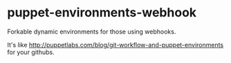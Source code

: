 puppet-environments-webhook
===========================

Forkable dynamic environments for those using webhooks.

It's like http://puppetlabs.com/blog/git-workflow-and-puppet-environments for your githubs.
